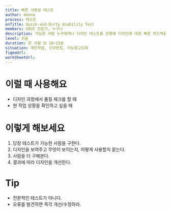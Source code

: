 ```yaml
---
title: 빠른 사용성 테스트
author: donna
process: 테스트
enTitle: Quick-and-Dirty Usability Test
members: UXUI 전문가, 누구나
description: 가능한 사람 누구에게나 디자인 테스트를 진행해 디자인에 대한 빠른 피드백을 받는 방법
level: 쉬움
duration: 한 사람 당 10~15분
situation: 개인작업, 신규런칭, 리뉴얼고도화
figmaUrl:
workSheetUrl: 
---
```


<!-- 프로세스별 보기: 공감, 설계, 프로토타입, 테스트 -->
<!--UXUI 전문가, 팀 구성원, 사용자, 이해관계자, 누구나 -->
<!--level: 쉬움, 중간, 어려움-->
<!--개인작업, 신규런칭, 리뉴얼고도화-->

# 이럴 때 사용해요

- 디자인 과정에서 품질 체크를 할 때 
- 현 작업 상황을 확인하고 싶을 때

# 이렇게 해보세요

1. 당장 테스트가 가능한 사람을 구한다. 
2. 디자인을 보여주고 무엇이 보이는지, 어떻게 사용할지 묻는다. 
3. 사람을 더 구해본다. 
4. 결과에 따라 디자인을 개선한다.

# Tip

- 전문적인 테스트가 아니다.
- 오류를 발견하면 즉각 개선/수정하라.

<!--
<iframe width="1044" height="587" src="" frameborder="0" allow="accelerometer; autoplay; encrypted-media; gyroscope; picture-in-picture" allowfullscreen></iframe>
--!>
